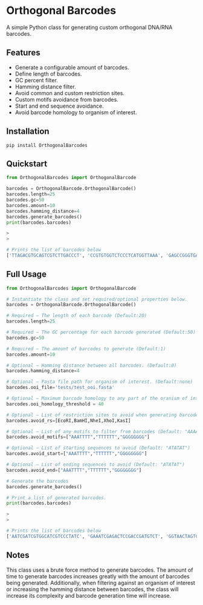 # Orthogonal Barcodes 

A simple Python class for generating custom orthogonal DNA/RNA barcodes.


## Features

- Generate a configurable amount of barcodes.
- Define length of barcodes.
- GC percent filter.
- Hamming distance filter.
- Avoid common and custom restriction sites.
- Custom motifs avoidance from barcodes.
- Start and end sequence avoidance.
- Avoid barcode homology to organism of interest.


## Installation 

```
pip install OrthogonalBarcodes
```


## Quickstart

```python
from OrthogonalBarcodes import OrthogonalBarcode

barcodes = OrthogonalBarcode.OrthogonalBarcode()
barcodes.length=25
barcodes.gc=50
barcodes.amount=10
barcodes.hamming_distance=4
barcodes.generate_barcodes()
print(barcodes.barcodes)

>
>

# Prints the list of barcodes below
['TTAGACGTGCAGTCGTCTTGACCCT', 'CCGTGTGGTCTCCCTCATGGTTAAA', 'GAGCCGGGTGAAACTCAAACTCAAC', 'AGTGGGGACTGTGCTAAGGCAAGAT', 'TGCAGCACCTTTGGTCACCTTTCTC', 'CAGCCGGTCTCCGATTATCTATCTC', 'TATGGGGAAGCTGTCGTGATTGGCT', 'GGCGCCACCAGAATCACTTTAAGTG', 'TACGGTCGATATGGATCCTTCCGTG', 'TGAGTCTCAGGTACGCAAGTTGCCT']

```



## Full Usage

```python
from OrthogonalBarcodes import OrthogonalBarcode

# Instantiate the class and set required/optional properties below.
barcodes = OrthogonalBarcode.OrthogonalBarcode()

# Required — The length of each barcode (Default:20)
barcodes.length=25

# Required — The GC percentage for each barcode generated (Default:50)
barcodes.gc=50

# Required — The amount of barcodes to generate (Default:1)
barcodes.amount=10

# Optional — Hamming distance between all barcodes. (Default:0)
barcodes.hamming_distance=4

# Optional — Fasta file path for organism of interest. (Default:none)
barcodes.ooi_file='tests/test_ooi.fasta'

# Optional — Maximum barcode homology to any part of the oranism of interest file Default:50)
barcodes.ooi_homology_threshold = 40

# Optional — List of restriction sites to avoid when generating barcodes. (Default:none; Accepts Bio.Restriction properties)
barcodes.avoid_rs=[EcoRI,BamHI,NheI,XhoI,KasI] 

# Optional — List of any motifs to filter from barcodes (Default: "AAAA","TTTT","CGCGCGCG","ATATATAT")
barcodes.avoid_motifs=["AAATTTT","TTTTTT","GGGGGGGG"] 

# Optional — List of starting sequences to avoid (Default: "ATATAT")
barcodes.avoid_start=["AAATTTT","TTTTTT","GGGGGGGG"] 

# Optional — List of ending sequences to avoid (Default: "ATATAT")
barcodes.avoid_end=["AAATTTT","TTTTTT","GGGGGGGG"] 

# Generate the barcodes
barcodes.generate_barcodes()

# Print a list of generated barcodes.
print(barcodes.barcodes)

>
>

# Prints the list of barcodes below
['AATCGATCGTGGCATCGTCCCTATC', 'GAAATCGAGACTCCGACCGATGTCT', 'GGTAACTAGTCCTAGATCAGCGAGG', 'AACAGTTCCTGGTGGTGTCTAGGCT', 'TGTTGCGTCCGTACTGTGGCGTAAA', 'CCGATTGATCTGACGTCGTGTCAAG', 'CTAGGACCATTGACTCGGCAACAAG', 'AATACTCACGATGCGATTTCCGCGG', 'TCGGTCTGTAGAGAGAGATACGTGC', 'AGGGTCGTCAGAAACTGAACCTGCT']

```


## Notes
This class uses a brute force method to generate barcodes. The amount of time to generate barcodes increases greatly with the amount of barcodes being generated. Additionally, when filtering against an organism of interest or increasing the hamming distance between barcodes, the class will increase its complexity and barcode generation time will increase. 



